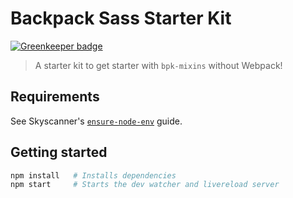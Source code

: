 # Backpack Sass Starter Kit

[![Greenkeeper badge](https://badges.greenkeeper.io/Skyscanner/backpack-scss-starter.svg)](https://greenkeeper.io/)

> A starter kit to get starter with `bpk-mixins` without Webpack!

## Requirements

See Skyscanner's [`ensure-node-env`](https://github.com/Skyscanner/ensure-node-env#guide) guide.

## Getting started

```sh
npm install   # Installs dependencies
npm start     # Starts the dev watcher and livereload server
```
